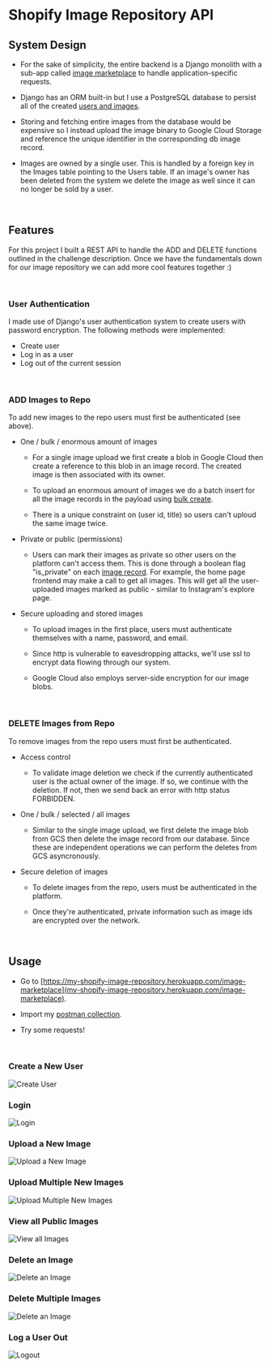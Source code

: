# Shopify Image Repository API

## System Design
- For the sake of simplicity, the entire backend is a Django monolith with a sub-app called [image marketplace](./image_marketplace/) to handle application-specific requests.

- Django has an ORM built-in but I use a PostgreSQL database to persist all of the created [users and images](./image_marketplace/models.py).

- Storing and fetching entire images from the database would be expensive so I instead upload the image binary to Google Cloud Storage and reference the unique identifier in the corresponding db image record.

- Images are owned by a single user. This is handled by a foreign key in the Images table pointing to the Users table. If an image's owner has been deleted from the system we delete the image as well since it can no longer be sold by a user.

<br>

## Features
For this project I built a REST API to handle the ADD and DELETE functions outlined in the challenge description. Once we have the fundamentals down for our image repository we can add more cool features together :)

<br>

### User Authentication
I made use of Django's user authentication system to create users with password encryption. The following methods were implemented:

- Create user
- Log in as a user
- Log out of the current session

<br>

### ADD Images to Repo 
To add new images to the repo users must first be authenticated (see above).

- One / bulk / enormous amount of images
    - For a single image upload we first create a blob in Google Cloud then create a reference to this blob in an image record. The created image is then associated with its owner.

    - To upload an enormous amount of images we do a batch insert for all the image records in the payload using [bulk create](https://docs.djangoproject.com/en/3.1/ref/models/querysets/#bulk-create).

    - There is a unique constraint on (user id, title) so users can't uploud the same image twice.

- Private or public (permissions)
    - Users can mark their images as private so other users on the platform can't access them. This is done through a boolean flag "is_private" on each [image record](./image_marketplace/models.py). For example, the home page frontend may make a call to get all images. This will get all the user-uploaded images marked as public - similar to Instagram's explore page.

- Secure uploading and stored images
    - To upload images in the first place, users must authenticate themselves with a name, password, and email.

    - Since http is vulnerable to eavesdropping attacks, we'll use ssl to encrypt data flowing through our system.

    - Google Cloud also employs server-side encryption for our image blobs.

<br>

### DELETE Images from Repo
To remove images from the repo users must first be authenticated.

- Access control
    - To validate image deletion we check if the currently authenticated user is the actual owner of the image. If so, we continue with the deletion. If not, then we send back an error with http status FORBIDDEN.

- One / bulk / selected / all images
    - Similar to the single image upload, we first delete the image blob from GCS then delete the image record from our database. Since these are independent operations we can perform the deletes from GCS asyncronously.

- Secure deletion of images
    - To delete images from the repo, users must be authenticated in the platform.

    - Once they're authenticated, private information such as image ids are encrypted over the network.

<br>

## Usage
- Go to [https://my-shopify-image-repository.herokuapp.com/image-marketplace](my-shopify-image-repository.herokuapp.com/image-marketplace).

- Import my [postman collection](./postman_collection.json).

- Try some requests!

<br>

### Create a New User
![Create User](./api_demo/create_user.png)

### Login
![Login](./api_demo/login.png)

### Upload a New Image
![Upload a New Image](./api_demo/create_image.png)

### Upload Multiple New Images
![Upload Multiple New Images](./api_demo/create_image_multiple.png)

### View all Public Images
![View all Images](./api_demo/view_public_images.png)

### Delete an Image
![Delete an Image](./api_demo/delete_image.png)

### Delete Multiple Images
![Delete an Image](./api_demo/delete_image_multiple.png)

### Log a User Out
![Logout](./api_demo/logout.png)
